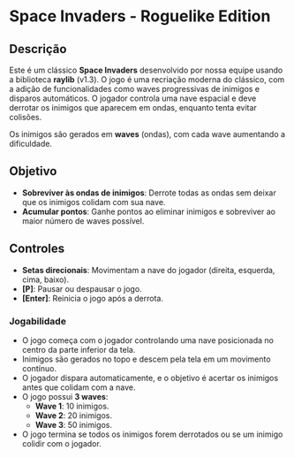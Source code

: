 # Space Invaders - Roguelike Edition

## Descrição

Este é um clássico **Space Invaders** desenvolvido por nossa equipe usando a biblioteca **raylib** (v1.3). O jogo é uma recriação moderna do clássico, com a adição de funcionalidades como waves progressivas de inimigos e disparos automáticos. O jogador controla uma nave espacial e deve derrotar os inimigos que aparecem em ondas, enquanto tenta evitar colisões.

Os inimigos são gerados em **waves** (ondas), com cada wave aumentando a dificuldade.

## Objetivo

- **Sobreviver às ondas de inimigos**: Derrote todas as ondas sem deixar que os inimigos colidam com sua nave.
- **Acumular pontos**: Ganhe pontos ao eliminar inimigos e sobreviver ao maior número de waves possível.

## Controles

- **Setas direcionais**: Movimentam a nave do jogador (direita, esquerda, cima, baixo).
- **[P]**: Pausar ou despausar o jogo.
- **[Enter]**: Reinicia o jogo após a derrota.

### Jogabilidade

- O jogo começa com o jogador controlando uma nave posicionada no centro da parte inferior da tela.
- Inimigos são gerados no topo e descem pela tela em um movimento contínuo.
- O jogador dispara automaticamente, e o objetivo é acertar os inimigos antes que colidam com a nave.
- O jogo possui **3 waves**:
  - **Wave 1**: 10 inimigos.
  - **Wave 2**: 20 inimigos.
  - **Wave 3**: 50 inimigos.
- O jogo termina se todos os inimigos forem derrotados ou se um inimigo colidir com o jogador.
